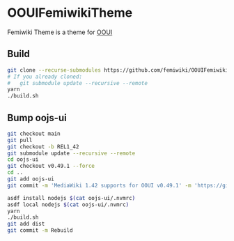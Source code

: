 # OOUIFemiwikiTheme

Femiwiki Theme is a theme for [OOUI]

## Build

```sh
git clone --recurse-submodules https://github.com/femiwiki/OOUIFemiwikiTheme
# If you already cloned:
#   git submodule update --recursive --remote
yarn
./build.sh
```

## Bump oojs-ui

```sh
git checkout main
git pull
git checkout -b REL1_42
git submodule update --recursive --remote
cd oojs-ui
git checkout v0.49.1 --force
cd ..
git add oojs-ui
git commit -m 'MediaWiki 1.42 supports for OOUI v0.49.1' -m 'https://github.com/wikimedia/mediawiki-vendor/blob/REL1_42/composer.json'

asdf install nodejs $(cat oojs-ui/.nvmrc)
asdf local nodejs $(cat oojs-ui/.nvmrc)
yarn
./build.sh
git add dist
git commit -m Rebuild
```

[ooui]: https://www.mediawiki.org/wiki/OOUI
